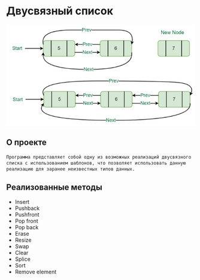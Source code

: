 # Двусвязный список

![img](https://github.com/GorokhovSemyon/Linked_list/blob/develop/materials/LL.png)

## О проекте

    Программа представляет собой одну из возможных реализаций двусвязного списка с использованием шаблонов, что позволяет использовать данную реализацию для заранее неизвестных типов данных.

## Реализованные методы

- Insert
- Pushback
- Pushfront
- Pop front
- Pop back
- Erase
- Resize
- Swap    
- Clear    
- Splice
- Sort
- Remove element
